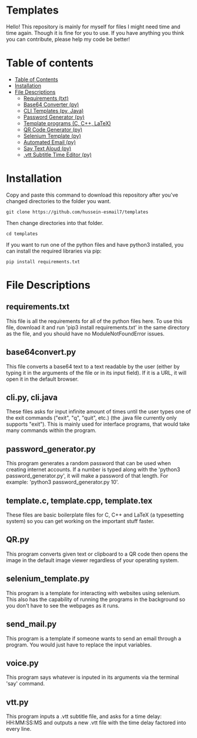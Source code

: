 # Templates
Hello! This repository is mainly for myself for files I might need time and time again. Though it is fine for you to use. If you have anything you think you can contribute, please help my code be better!

# Table of contents
- [Table of Contents](#table-of-contents)
- [Installation](#installation)
- [File Descriptions](#File-Descriptions)
    - [Requirements (txt)](##requirements.txt)
    - [Base64 Converter (py)](##base64convert.py)
    - [CLI Templates (py, Java)](##cli.py,-cli.java)
    - [Password Generator (py)](##password_generator.py)
    - [Template programs (C, C++, LaTeX)](##template.cpp,-template.tex)
    - [QR Code Generator (py)](##QR.py)
    - [Selenium Template (py)](##selenium_template.py)
    - [Automated Email (py)](##send_mail.py)
    - [Say Text Aloud (py)](##voice.py)
    - [.vtt Subtitle Time Editor (py)](##vtt.py)
    
# Installation
Copy and paste this command to download this repository after you've changed directories to the folder you want.
```
git clone https://github.com/hussein-esmail7/templates
```
Then change directories into that folder.
```
cd templates
```
If you want to run one of the python files and have python3 installed, you can install the required libraries via pip:
```
pip install requirements.txt
```

# File Descriptions
## requirements.txt
This file is all the requirements for all of the python files here. To use this file, download it and run 'pip3 install requirements.txt' in the same directory as the file, and you should have no ModuleNotFoundError issues.

## base64convert.py
This file converts a base64 text to a text readable by the user (either by typing it in the arguments of the file or in its input field). If it is a URL, it will open it in the default browser.

## cli.py, cli.java
These files asks for input infinite amount of times until the user types one of the exit commands ("exit", "q", "quit", etc.) (the .java file currently only supports "exit"). This is mainly used for interface programs, that would take many commands within the program. 

## password_generator.py
This program generates a random password that can be used when creating internet accounts. If a number is typed along with the 'python3 password_generator.py', it will make a password of that length. For example: 'python3 password_generator.py 10'.

## template.c, template.cpp, template.tex
These files are basic boilerplate files for C, C++ and LaTeX (a typesetting system) so you can get working on the important stuff faster.

## QR.py
This program converts given text or clipboard to a QR code then opens the image in the default image viewer regardless of your operating system.
    
## selenium_template.py
This program is a template for interacting with websites using selenium. This also has the capability of running the programs in the background so you don't have to see the webpages as it runs.

## send_mail.py
This program is a template if someone wants to send an email through a program. You would just have to replace the input variables.

## voice.py
This program says whatever is inputed in its arguments via the terminal 'say' command.

## vtt.py
This program inputs a .vtt subtitle file, and asks for a time delay: HH:MM:SS:MS and outputs a new .vtt file with the time delay factored into every line.
